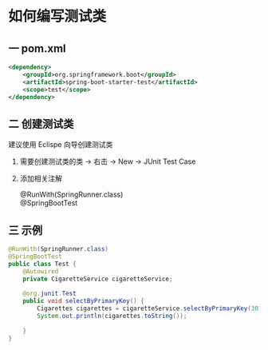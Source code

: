 # 如何编写测试类

## 一 pom.xml

````xml
<dependency>
	<groupId>org.springframework.boot</groupId>
	<artifactId>spring-boot-starter-test</artifactId>
	<scope>test</scope>
</dependency>
````

## 二 创建测试类

建议使用 Eclispe 向导创建测试类

1. 需要创建测试类的类 → 右击 → New → JUnit Test Case 

2. 添加相关注解

   @RunWith(SpringRunner.class)  
   @SpringBootTest

## 三 示例

````java
@RunWith(SpringRunner.class)
@SpringBootTest
public class Test {
	@Autowired
	private CigaretteService cigaretteService;
	
	@org.junit.Test
	public void selectByPrimaryKey() {
		Cigarettes cigarettes = cigaretteService.selectByPrimaryKey(301167526799253502L);
		System.out.println(cigarettes.toString());
		
	}
}
````

